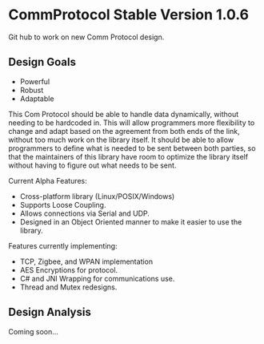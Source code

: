 # CommProtocol Stable Version 1.0.6
Git hub to work on new Comm Protocol design.

## Design Goals
- Powerful
- Robust
- Adaptable

This Com Protocol should be able to handle data dynamically, without needing to be hardcoded in. This will allow programmers more flexibility to change and adapt based on the agreement from both ends of the link, without too much work on the library itself. It should be able to allow programmers to define what is needed to be sent between both parties, so that the maintainers of this library have room to optimize the library itself without having to figure out what needs to be sent.
  
Current Alpha Features:
- Cross-platform library (Linux/POSIX/Windows)
- Supports Loose Coupling.
- Allows connections via Serial and UDP.
- Designed in an Object Oriented manner to make it easier to use the library.  
  
Features currently implementing:  
- TCP, Zigbee, and WPAN implementation  
- AES Encryptions for protocol.  
- C# and JNI Wrapping for communications use.  
- Thread and Mutex redesigns.  
  
## Design Analysis
Coming soon...
